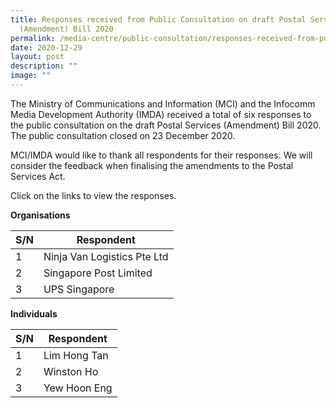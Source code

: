 ```yaml
---
title: Responses received from Public Consultation on draft Postal Services
  (Amendment) Bill 2020
permalink: /media-centre/public-consultation/responses-received-from-public-consultation-on-postal-services/
date: 2020-12-29
layout: post
description: ""
image: ""
---
```

The Ministry of Communications and Information (MCI) and the Infocomm Media Development Authority (IMDA) received a total of six responses to the public consultation on the draft Postal Services (Amendment) Bill 2020. The public consultation closed on 23 December 2020.   
  
MCI/IMDA would like to thank all respondents for their responses. We will consider the feedback when finalising the amendments to the Postal Services Act.   
  
Click on the links to view the responses.

**Organisations**

| S/N  | Respondent |
| ------------- | ------------- |
| 1 | Ninja Van Logistics Pte Ltd  |
| 2  | Singapore Post Limited  |
| 3 | UPS Singapore  |

**Individuals**

| S/N  | Respondent |
| ------------- | ------------- |
| 1 | Lim Hong Tan  |
| 2  | Winston Ho  |
| 3 | Yew Hoon Eng  |



